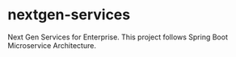 # nextgen-services
Next Gen Services for Enterprise. This project follows Spring Boot Microservice Architecture.
